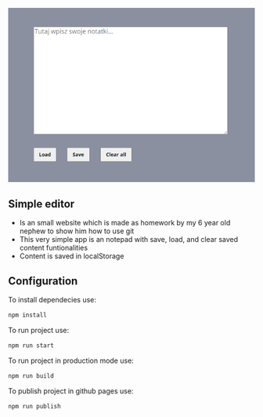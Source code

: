 ![cover](./screen.PNG)

## Simple editor
- Is an small website which is made as homework by my 6 year old nephew to show him how to use git
- This very simple app is an notepad with save, load, and clear saved content funtionalities
- Content is saved in localStorage
    
## Configuration
To install dependecies use:
```sh
npm install
```
    
To run project use:
```sh
npm run start
```

To run project in production mode use:
```sh
npm run build
```
    
To publish project in github pages use:
```sh
npm run publish
```
